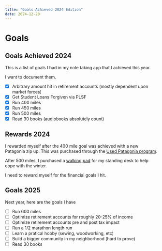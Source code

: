 ```yaml
---
title: "Goals Achieved 2024 Edition"
date: 2024-12-20
---
```

# Goals 
## Goals Achieved 2024
This is a list of goals I had in my note taking app that I achieved this year. 

I want to document them.

- [x] Arbitrary amount hit in retirement accounts (mostly dependent upon market forces)
- [x] Get Student Loans Forgiven via PLSF 
- [x] Run 400 miles
- [x] Run 450 miles
- [x] Run 500 miles
- [x] Read 30 books (audiobooks absolutely count)

## Rewards 2024 
I rewarded myself after the 400 mile goal was achieved with a new Patagonia zip up. This was purchased through the [Used Patagonia program](https://wornwear.patagonia.com/).

After 500 miles, I purchased a [walking pad](https://www.amazon.com/dp/B081JMW6FJ/) for my standing desk to help cope with the winter. 

I need to reward myself for the financial goals I hit. 

## Goals 2025 

Next year, here are the goals I have 

- [ ] Run 600 miles
- [ ] Optimize retirement accounts for roughly 20-25% of income
- [ ] Optimize retirement accounts pre and post tax impact
- [ ] Run a 1/2 marathon length run
- [ ] Learn a pratical hobby (sewing, woodworking, etc)
- [ ] Build a bigger community in my neighborhood (hard to prove) 
- [ ] Read 30 books 
